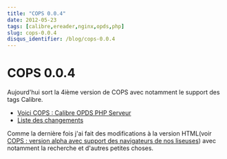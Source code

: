 ```yaml
---
title: "COPS 0.0.4"
date: 2012-05-23
tags: [calibre,ereader,nginx,opds,php]
slug: cops-0.0.4
disqus_identifier: /blog/cops-0.0.4
---
```

# COPS 0.0.4

Aujourd'hui sort la 4ième version de COPS avec notamment le support des tags Calibre.

* [Voici COPS : Calibre OPDS PHP Serveur](/fr/projects/calibre-opds-php-server)
* [Liste des changements](https://github.com/seblucas/cops/blob/master/CHANGELOG)

Comme la dernière fois j'ai fait des modifications à la version HTML(voir [COPS : version alpha avec support des navigateurs de nos liseuses](/blog/cops-eink-1)) avec notamment la recherche et d'autres petites choses.




